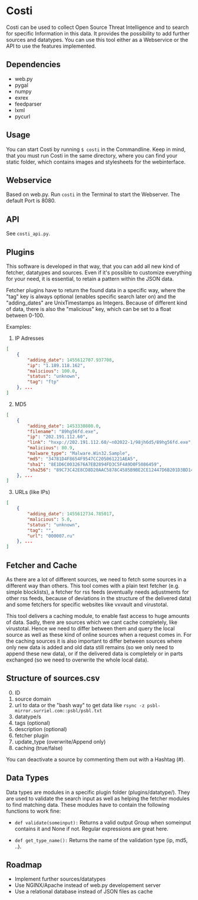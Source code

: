 Costi
=============

Costi can be used to collect Open Source Threat Intelligence and to search for specific Information in this data.
It provides the possibility to add further sources and datatypes.
You can use this tool either as a Webservice or the API to use the features implemented.

Dependencies
------------
* web.py
* pygal
* numpy
* exrex
* feedparser
* lxml
* pycurl

Usage
-----
You can start Costi by running `$ costi` in the Commandline. Keep in mind, that you must run Costi in the same directory, where you can find your
static folder, which contains images and stylesheets for the webinterface.

Webservice
----------

Based on web.py. Run `costi` in the Terminal to start the Webserver. The default Port is 8080.

API
---

See `costi_api.py`.

Plugins
-------

This software is developed in that way, that you can add all new kind of fetcher, datatypes and sources.
Even if it's possible to customize everything for your need, it is essential, to retain a pattern within the JSON data.

Fetcher plugins have to return the found data in a specific way, where the "tag" key is always optional (enables specific search later on) and the "adding_dates"
are UnixTimestamps as Integers. Because of different kind of data, there is also the "malicious" key, which can be set to a float between 0-100.

Examples:

1. IP Adresses

```json
[
    {
        "adding_date": 1455612707.937708, 
        "ip": "1.189.118.162", 
        "malicious": 100.0,
        "status": "unknown", 
        "tag": "ftp"
    }, ...
]
```

2. MD5
```json
[
    {
        "adding_date": 1453330800.0, 
        "filename": "89hg56fd.exe", 
        "ip": "202.191.112.60",
        "link": "hxxp://202.191.112.60/~n02022-1/98jh6d5/89hg56fd.exe", 
        "malicious": 80.9,
        "malware_type": "Malware.Win32.Sample", 
        "md5": "34781D4F8654F9547CC205061221AEA5", 
        "sha1": "8E1D6C0032676A7EB2894FD3C5F4A9D0F5086459", 
        "sha256": "89C73C42E8CD8D20AAC5878C4585B9BE2CE12447D6B201D3BD1407142DD60BBF"
    }, ...
]
```

3. URLs (like IPs)
```json
[
    {
        "adding_date": 1455612734.785017, 
        "malicious": 5.0,
        "status": "unknown", 
        "tag": "", 
        "url": "000007.ru"
    }, ...
]
```


Fetcher and Cache
-----------------
As there are a lot of different sources, we need to fetch some sources in a different way than others. This tool
comes with a plain text fetcher (e.g. simple blocklists), a fetcher for rss feeds (eventually needs adjustments for other rss feeds,
because of deviations in the structure of the delivered data) and some fetchers for specific websites like vxvault and virustotal.

This tool delivers a caching module, to enable fast access to huge amounts of data. Sadly, there are sources which we cant cache completely, like virustotal. 
Hence we need to differ between them and query the local source as well as these kind of online sources when a request comes in. For the caching sources
it is also important to differ between sources where only new data is added and old data still remains (so we only need to append these new data), or if
the delivered data is completely or in parts exchanged (so we need to overwrite the whole local data).

Structure of sources.csv
------------------------
0. ID
1. source domain
2. url to data or the "bash way" to get data like `rsync -z psbl-mirror.surriel.com::psbl/psbl.txt`
3. datatype/s
4. tags (optional)
5. description (optional)
6. fetcher plugin
7. update_type (overwrite/Append only)
8. caching (true/false)

You can deactivate a source by commenting them out with a Hashtag (#).


Data Types
----------
Data types are modules in a specific plugin folder (plugins/datatype/). They are used to validate the search input as well
as helping the fetcher modules to find matching data. These modules have to contain the following functions to work fine:

* `def validate(someinput):`
Returns a valid output Group when someinput contains it and None if not. Regular expressions are great here.

* `def get_type_name():`
Returns the name of the validation type (ip, md5, ..).


Roadmap
-------
* Implement further sources/datatypes
* Use NGINX/Apache instead of web.py developement server
* Use a relational database instead of JSON files as cache
